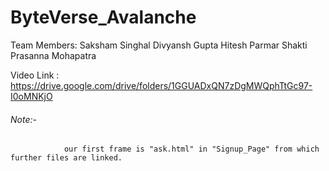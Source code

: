 # ByteVerse_Avalanche
Team Members: Saksham Singhal
              Divyansh Gupta
              Hitesh Parmar
              Shakti Prasanna Mohapatra
 
 
 Video Link : https://drive.google.com/drive/folders/1GGUADxQN7zDgMWQphTtGc97-I0oMNKjO




######   Note:-
                our first frame is "ask.html" in "Signup_Page" from which further files are linked.
